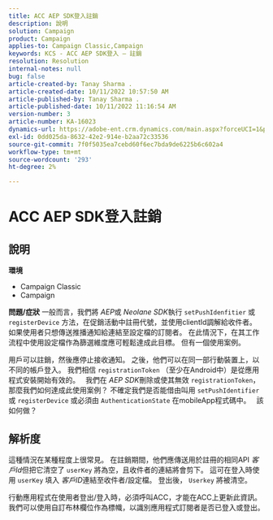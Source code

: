 ```yaml
---
title: ACC AEP SDK登入註銷
description: 說明
solution: Campaign
product: Campaign
applies-to: Campaign Classic,Campaign
keywords: KCS - ACC AEP SDK登入 — 註銷
resolution: Resolution
internal-notes: null
bug: false
article-created-by: Tanay Sharma .
article-created-date: 10/11/2022 10:57:50 AM
article-published-by: Tanay Sharma .
article-published-date: 10/11/2022 11:16:54 AM
version-number: 3
article-number: KA-16023
dynamics-url: https://adobe-ent.crm.dynamics.com/main.aspx?forceUCI=1&pagetype=entityrecord&etn=knowledgearticle&id=2db7de86-5349-ed11-bba2-0022480868ff
exl-id: 0dd025da-8632-42e2-914e-b2aa72c33536
source-git-commit: 7f0f5035ea7cebd60f6ec7bda9de6225b6c602a4
workflow-type: tm+mt
source-wordcount: '293'
ht-degree: 2%

---
```


# ACC AEP SDK登入註銷

## 說明

<b>環境</b>
- Campaign Classic
- Campaign



<b>問題/症狀</b>
一般而言，我們將 *AEP*&#x200B;或 *Neolane SDK*&#x200B;執行 `setPushIdenfitier` 或 `registerDevice` 方法，在促銷活動中註冊代號，並使用clientId調解給收件者。
 
如果使用者只想傳送推播通知給連結至設定檔的訂閱者。 在此情況下，在其工作流程中使用設定檔作為篩選維度應可輕鬆達成此目標。 但有一個使用案例。

用戶可以註銷，然後應停止接收通知。 之後，他們可以在同一部行動裝置上，以不同的帳戶登入。 我們相信 `registrationToken` （至少在Android中）是從應用程式安裝開始有效的。
 
我們在 *AEP SDK*&#x200B;刪除或使其無效 `registrationToken`，那麼我們如何達成此使用案例？ 不確定我們是否能借由叫用 `setPushIdentifier` 或 `registerDevice` 或必須由 `AuthenticationState` 在mobileApp程式碼中。
 
該如何做？


## 解析度


這種情況在某種程度上很常見。 在註銷期間，他們應傳送用於註冊的相同API *客戶Id*&#x200B;但把它清空了 `userKey` 將為空，且收件者的連結將會剪下。 這可在登入時使用 `userKey` 填入 *客戶ID*&#x200B;連結至收件者/設定檔。 登出後， `Userkey` 將被清空。

行動應用程式在使用者登出/登入時，必須呼叫ACC，才能在ACC上更新此資訊。 我們可以使用自訂布林欄位作為標幟，以識別應用程式訂閱者是否已登入或登出。
